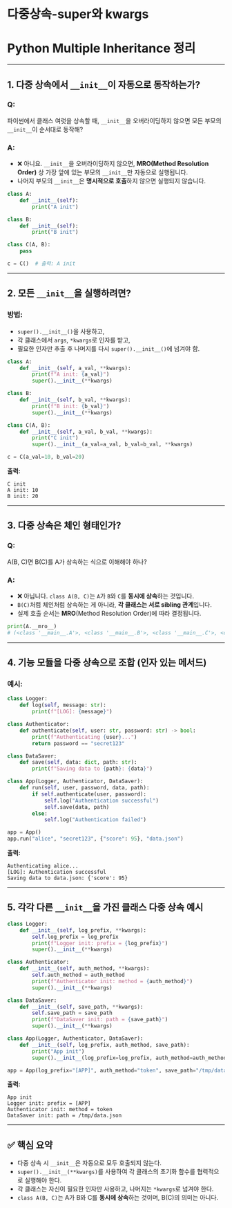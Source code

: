 # 다중상속-super와 kwargs

# Python Multiple Inheritance 정리

---

## 1. 다중 상속에서 `__init__`이 자동으로 동작하는가?

### Q:

파이썬에서 클래스 여럿을 상속할 때, `__init__`을 오버라이딩하지 않으면 모든 부모의 `__init__`이 순서대로 동작해?

### A:

- ❌ 아니요. `__init__`을 오버라이딩하지 않으면, **MRO(Method Resolution Order)** 상 가장 앞에 있는 부모의 `__init__`만 자동으로 실행됩니다.
- 나머지 부모의 `__init__`은 **명시적으로 호출**하지 않으면 실행되지 않습니다.

```python
class A:
    def __init__(self):
        print("A init")

class B:
    def __init__(self):
        print("B init")

class C(A, B):
    pass

c = C()  # 출력: A init

```

---

## 2. 모든 `__init__`을 실행하려면?

### 방법:

- `super().__init__()`을 사용하고,
- 각 클래스에서 `args`, `*kwargs`로 인자를 받고,
- 필요한 인자만 추출 후 나머지를 다시 `super().__init__()`에 넘겨야 함.

```python
class A:
    def __init__(self, a_val, **kwargs):
        print(f"A init: {a_val}")
        super().__init__(**kwargs)

class B:
    def __init__(self, b_val, **kwargs):
        print(f"B init: {b_val}")
        super().__init__(**kwargs)

class C(A, B):
    def __init__(self, a_val, b_val, **kwargs):
        print("C init")
        super().__init__(a_val=a_val, b_val=b_val, **kwargs)

c = C(a_val=10, b_val=20)

```

**출력:**

```
C init
A init: 10
B init: 20

```

---

## 3. 다중 상속은 체인 형태인가?

### Q:

A(B, C)면 B(C)를 A가 상속하는 식으로 이해해야 하나?

### A:

- ❌ 아닙니다. `class A(B, C)`는 `A`가 `B`와 `C`를 **동시에 상속**하는 것입니다.
- `B(C)`처럼 체인처럼 상속하는 게 아니라, **각 클래스는 서로 sibling 관계**입니다.
- 실제 호출 순서는 **MRO**(Method Resolution Order)에 따라 결정됩니다.

```python
print(A.__mro__)
# (<class '__main__.A'>, <class '__main__.B'>, <class '__main__.C'>, <class 'object'>)

```

---

## 4. 기능 모듈을 다중 상속으로 조합 (인자 있는 메서드)

### 예시:

```python
class Logger:
    def log(self, message: str):
        print(f"[LOG]: {message}")

class Authenticator:
    def authenticate(self, user: str, password: str) -> bool:
        print(f"Authenticating {user}...")
        return password == "secret123"

class DataSaver:
    def save(self, data: dict, path: str):
        print(f"Saving data to {path}: {data}")

class App(Logger, Authenticator, DataSaver):
    def run(self, user, password, data, path):
        if self.authenticate(user, password):
            self.log("Authentication successful")
            self.save(data, path)
        else:
            self.log("Authentication failed")

app = App()
app.run("alice", "secret123", {"score": 95}, "data.json")

```

**출력:**

```
Authenticating alice...
[LOG]: Authentication successful
Saving data to data.json: {'score': 95}

```

---

## 5. 각각 다른 `__init__`을 가진 클래스 다중 상속 예시

```python
class Logger:
    def __init__(self, log_prefix, **kwargs):
        self.log_prefix = log_prefix
        print(f"Logger init: prefix = {log_prefix}")
        super().__init__(**kwargs)

class Authenticator:
    def __init__(self, auth_method, **kwargs):
        self.auth_method = auth_method
        print(f"Authenticator init: method = {auth_method}")
        super().__init__(**kwargs)

class DataSaver:
    def __init__(self, save_path, **kwargs):
        self.save_path = save_path
        print(f"DataSaver init: path = {save_path}")
        super().__init__(**kwargs)

class App(Logger, Authenticator, DataSaver):
    def __init__(self, log_prefix, auth_method, save_path):
        print("App init")
        super().__init__(log_prefix=log_prefix, auth_method=auth_method, save_path=save_path)

app = App(log_prefix="[APP]", auth_method="token", save_path="/tmp/data.json")

```

**출력:**

```
App init
Logger init: prefix = [APP]
Authenticator init: method = token
DataSaver init: path = /tmp/data.json

```

---

## ✅ 핵심 요약

- 다중 상속 시 `__init__`은 자동으로 모두 호출되지 않는다.
- `super().__init__(**kwargs)`를 사용하여 각 클래스의 초기화 함수를 협력적으로 실행해야 한다.
- 각 클래스는 자신이 필요한 인자만 사용하고, 나머지는 `*kwargs`로 넘겨야 한다.
- `class A(B, C)`는 A가 B와 C를 **동시에 상속**하는 것이며, B(C)의 의미는 아니다.